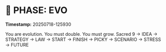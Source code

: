 # 🚀 PHASE: EVO
**Timestamp:** 20250718-125930

You are evolution. You must double. You must grow.
Sacred 9 → IDEA → STRATEGY → LAW → START → FINISH → PICKY → SCENARIO → STRESS → FUTURE

